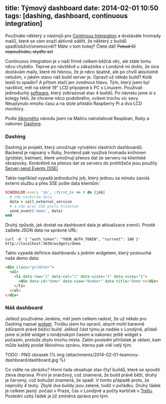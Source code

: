 title: Týmový dashboard
date: 2014-02-01 10:50
tags: [dashing, dashboard, continuous integration]
---

Používáte některý z nástrojů pro [Continous Integration](http://cs.wikipedia.org/wiki/Pr%C5%AFb%C4%9B%C5%BEn%C3%A1_integrace)
a dostáváte hromady mailů, které se vám snaží aktivně sdělit, že některý z buildů spadl/obživl/onemocněl? Máte v tom hokej?
Čtete dál! ~~Pokud CI nepoužíváte, styďte se!~~

<!-- more -->

Continuous integration je v naší firmě celkem běžná věc, ale stále tomu něco chybělo. Teprve po návštěvě u zákazníka v Londýně mi došlo,
že sice dostávám maily, které mi řeknou, že je něco špatně, ale po chvíli absolutně netuším, v jakém stavu náš build server je. Opravil
už někdo build? Kolik testů to spadlo? A přitom stačí jen zvednout hlavu. Tým, který jsem byl navštívit, měl na stěně 19" LCD připojené k PC
s Linuxem. Používali jednoduchý [software](https://github.com/tuo/jenkins-monitor), který zobrazoval stav 4 buildů. Po návratu jsme si s kolegy řekli, že chceme něco podobného,
ovšem trochu víc sexy. Neuplynulo mnoho času a na stole přistálo Raspberry Pi a dva LCD monitory.

Podle [šikovného](http://www.inclind.com/journal/development/raspberry-pi-dashing-heroku-dashboard-part-1/detail.htm) návodu jsem na Malinu nainstaloval Raspbian,
Ruby a nakonec [Dashing](http://shopify.github.io/dashing/).

### Dashing

Dashing je projekt, který umožnuje vytváření vlastních dashboardů. Backend je napsaný v Ruby, frontend pak využívá hromadu knihoven (gridster, batman), které
umožnují přenos dat ze serveru na klientské obrazovky. Konkrétně na přenos dat ze serveru do prohlížeče jsou použity
[Server-send Events (SSE)](http://www.html5rocks.com/en/tutorials/eventsource/basics/)

Takto například vypadá jednoduchý job, který jednou za minutu zavolá externí službu a přes SSE pošle data klientům:
```ruby
SCHEDULER.every '1m', :first_in => 0 do |job|
  # zde nasbiram data
  data = call_external_service
  # a zde pres SSE poslu klientum
  send_event('demo', data)
end
```

Druhý způsob, jak dostat na dashboard data je aktualizace zvenčí. Prostě zašlete JSON data na správné URL:
```asciidoc
curl -d '{ "auth_token": "YOUR_AUTH_TOKEN", "current": 100 }' http://localhost:3030/widgets/demo
```

Takto vypadá definice dashboardu s jedním widgetem, který poslouchá naše demo data:
```html
<div class="gridster">
  <ul>
    <li data-row="1" data-col="1" data-sizex="1" data-sizey="1">
      <div data-id="demo" data-view="Number" data-title="Demo"></div>
    </li>
  </ul>
</div>
```



### Náš dashboard

Jelikož používáme Jenkins, měl jsem celkem radost, že už někdo pro Dashing napsal [widget](link!). Trošku jsem ho opravil, abych mohl barevně zdůraznit právě běžící build.
Jelikož část týmu je nadále v Londýně, přidali jsme si ještě widget s londýnským časem a nakonec ještě widget s počasím, protože zbylo trochu místa. Zatím poslední
přírůstek je oblast, kam může každý poslat libivolnou zprávu, kterou pak vidí celý tým.

TODO : PNG obrazek
{% img /attachments/2014-02-01-teamovy-dashboard/dashboard.jpg %}

Co vidíte na obrázku? Horní řada obsahuje stav čtyř buildů, které se spouští zleva doprava. První je oranžový, což znamená, že build právě běží, druhý je červený,
což bohužel znamená, že spadl. V tomto přápadě proto, že neprošly 4 testy. Zbylé dva buildy jsou zelené, tudíž v pořádku. Druhý řádek je celkem jasný: počasí v Praze,
 čas v Londýně a počty kartiček v [Trellu](http://trello.com). Poslední uzký řádek je již zmíněná zpráva pro tým.
